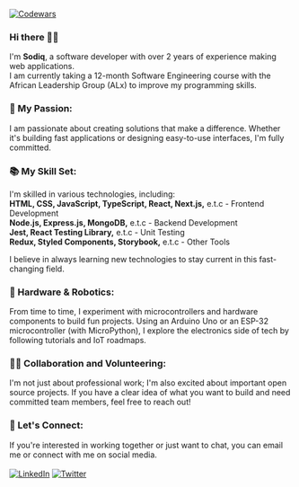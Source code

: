 
[![Codewars](https://www.codewars.com/users/sodiqsanusi/badges/large)](https://www.codewars.com/users/sodiqsanusi/)

### Hi there 👋🏾
I'm **Sodiq**, a software developer with over 2 years of experience making web applications. <br>
I am currently taking a 12-month Software Engineering course with the African Leadership Group (ALx) to improve my programming skills.

### 🚀 My Passion:
I am passionate about creating solutions that make a difference. Whether it's building fast applications or designing easy-to-use interfaces, I'm fully committed.

### 📚 My Skill Set:
I'm skilled in various technologies, including: <br>
**HTML, CSS, JavaScript, TypeScript, React, Next.js,** e.t.c - Frontend Development <br>
**Node.js, Express.js, MongoDB,** e.t.c - Backend Development <br>
**Jest, React Testing Library,** e.t.c - Unit Testing <br>
**Redux, Styled Components, Storybook,** e.t.c - Other Tools <br>

I believe in always learning new technologies to stay current in this fast-changing field.

### 🤖 Hardware & Robotics:
From time to time, I experiment with microcontrollers and hardware components to build fun projects. Using an Arduino Uno or an ESP-32 microcontroller (with MicroPython), I explore the electronics side of tech by following tutorials and IoT roadmaps.

### 🤝🏾 Collaboration and Volunteering:
I'm not just about professional work; I'm also excited about important open source projects. If you have a clear idea of what you want to build and need committed team members, feel free to reach out!

### 📩 Let's Connect:
If you're interested in working together or just want to chat, you can email me or connect with me on social media. <br>
<br>
[![LinkedIn](https://img.shields.io/badge/linkedin-%230077B5.svg?style=for-the-badge&logo=linkedin&logoColor=white&style=flat-square)](https://www.linkedin.com/in/sodiqsanusi)
[![Twitter](https://img.shields.io/badge/-Twitter-1DA1F2?logo=twitter&logoColor=white&style=flat-square)](https://twitter.com/sodiqsanusi_)
